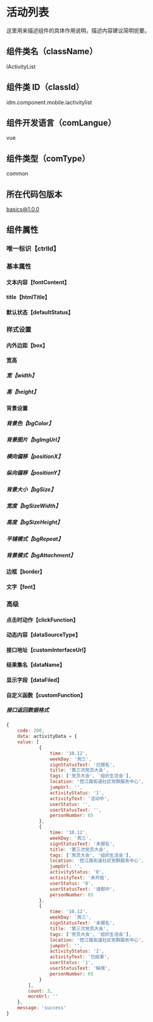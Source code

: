 # 活动列表

这里用来描述组件的具体作用说明，描述内容建议简明扼要。

## 组件类名（className）

IActivityList

## 组件类 ID（classId）

idm.component.mobile.iactivitylist

## 组件开发语言（comLangue）

vue

## 组件类型（comType）

common

## 所在代码包版本

basics@1.0.0

## 组件属性

### 唯一标识【ctrlId】

### 基本属性

#### 文本内容【fontContent】

#### title【htmlTitle】

#### 默认状态【defaultStatus】

### 样式设置

#### 内外边距【box】

#### 宽高

##### 宽【width】

##### 高【height】

#### 背景设置

##### 背景色【bgColor】

##### 背景图片【bgImgUrl】

##### 横向偏移【positionX】

##### 纵向偏移【positionY】

##### 背景大小【bgSize】

##### 宽度【bgSizeWidth】

##### 高度【bgSizeHeight】

##### 平铺模式【bgRepeat】

##### 背景模式【bgAttachment】

#### 边框【border】

#### 文字【font】

### 高级

#### 点击时动作【clickFunction】

#### 动态内容【dataSourceType】

#### 接口地址【customInterfaceUrl】

#### 结果集名【dataName】

#### 显示字段【dataFiled】

#### 自定义函数【customFunction】

##### 接口返回数据格式

```js
{
    code: 200,
    data: activityData = {
    value: [
            {
                time: '10.12',
                weekDay: '周三',
                signStatusText: '已报名',
                title: '第三次党员大会',
                tags: ['党员大会', '组织生活会'],
                location: '控江路街道社区党群服务中心',
                jumpUrl: '',
                activityStatus: '1',
                activityText: '活动中',
                userStatus: '',
                userStatusText: '',
                personNumber: 65
            },
            {
                time: '10.12',
                weekDay: '周三',
                signStatusText: '未报名',
                title: '第三次党员大会',
                tags: ['党员大会', '组织生活会'],
                location: '控江路街道社区党群服务中心',
                jumpUrl: '',
                activityStatus: '0',
                activityText: '未开始',
                userStatus: '0',
                userStatusText: '请假中',
                personNumber: 65
            },
            {
                time: '10.12',
                weekDay: '周三',
                signStatusText: '未报名',
                title: '第三次党员大会',
                tags: ['党员大会', '组织生活会'],
                location: '控江路街道社区党群服务中心',
                jumpUrl: '',
                activityStatus: '2',
                activityText: '已结束',
                userStatus: '1',
                userStatusText: '缺席',
                personNumber: 65
            }
        ],
        count: 3,
        moreUrl: ''
    },
    message: 'success'
}
```
